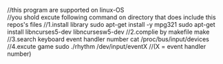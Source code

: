 //this program are supported on linux-OS  
//you shold excute following command on directory that does include this repos's files 
//1.install library
sudo apt-get install -y mpg321 
sudo apt-get install libncurses5-dev libncursesw5-dev
//2.complie by makefile
make
//3.search keyboard event handler number
cat /proc/bus/input/devices
//4.excute game
sudo ./rhythm /dev/input/eventX //(X = event handler number) 
